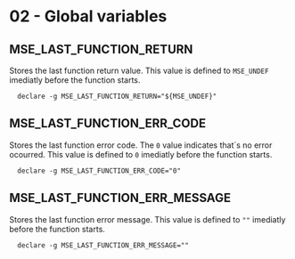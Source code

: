 # 02 - Global variables

## MSE_LAST_FUNCTION_RETURN

Stores the last function return value.
This value is defined to `MSE_UNDEF` imediatly before the function starts.

``` shell
  declare -g MSE_LAST_FUNCTION_RETURN="${MSE_UNDEF}"
```


## MSE_LAST_FUNCTION_ERR_CODE

Stores the last function error code.
The `0` value indicates that´s no error ocourred.
This value is defined to `0` imediatly before the function starts.

``` shell
  declare -g MSE_LAST_FUNCTION_ERR_CODE="0"
```


## MSE_LAST_FUNCTION_ERR_MESSAGE
Stores the last function error message.
This value is defined to `""` imediatly before the function starts.

``` shell
  declare -g MSE_LAST_FUNCTION_ERR_MESSAGE=""
```